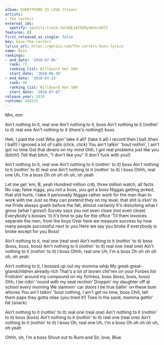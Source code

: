 ```yaml
---
album: EVERYTHING IS LOVE (Clean)
artists:
- The Carters
external_ids:
  spotify: spotify:track:3eC4QEzAZ1EMyoWvhz5KII
features: []
first_released_as_single: false
key: boss-the-carters
lyrics_url: https://genius.com/The-carters-boss-lyrics
name: Boss
rankings:
- end_date: '2018-07-06'
  rank: 77
  ranking_list: Billboard Hot 100
  start_date: '2018-06-30'
- end_date: '2018-07-13'
  rank: 99
  ranking_list: Billboard Hot 100
  start_date: '2018-07-07'
release_year: 2018
runtime: 244133
---
```

Mm, mm


Ain't nothing to it, real one
Ain't nothing to it, boss
Ain't nothing to it (nothin' to it) real one
Ain't nothing to it (there's nothing!) boss


Heh, I paid the cost
Who gon' take it all? (take it all)
I record then I ball (then I ball!)
I ignored a lot of calls (click, click)
You ain't talkin' 'bout nothin', I ain't got no time
Got that dinero on my mind
Ohh, I got real problems just like you (bitch!)
Tell that bitch, "I don't like you" (I don't fuck with you!)


Ain't nothing to it, real one
Ain't nothing to it (nothin' to it) boss
Ain't nothing to it (nothin' to it) real one
Ain't nothing to it (nothin' to it) I boss
Ohhh, real one
Uh, I'm a boss
Oh oh oh oh oh, oh yeah


Let me get 'em, B, yeah
Hundred million crib, three million watch, all facts
No cap; false nigga, you not a boss, you got a boss
Niggas getting jerked, that shit hurts, I take it personally
Niggas rather work for the man than to work with me
Just so they can pretend they on my level, that shit is irkin' to me
Pride always goeth before the fall, almost certainly
It's disturbing what I gross (what I gross!)
Survey says you not even close (not even close)
Everybody's bosses 'til it's time to pay for the office
'Til them invoices separate the men, from the boys
Over here we measure success by how many people successful next to you
Here we say you broke if everybody is broke except for you
Boss!


Ain't nothing to it, real one (real one)
Ain't nothing to it (nothin' to it) boss (boss, boss, boss)
Ain't nothing to it (nothin' to it) real one (real one)
Ain't nothing to it (nothin' to it) I boss
Ohhh, real one
Uh, I'm a boss
Oh oh oh oh oh, oh yeah


Ain't nothing to it, I bossed up out my momma whip
My great-great-grandchildren already rich
That's a lot of brown chil'ren on your Forbes list
Frolickin' around my compound on my fortress, boss (boss, boss, boss)
Ohh, I be ridin' 'round with my seat reclinin'
Droppin' my daughter off at school every morning
We slammin' car doors
I be true ballin' on these bum whores
You ain't talkin' 'bout nothing, I ain't got no time, boss
Chill, tell them paps they gotta relax (you tried it!)
Toes in the sand, momma gettin' fat (snack)


Ain't nothing to it (nothin' to it) real one (real one)
Ain't nothing to it (nothin' to it) boss (boss)
Ain't nothing to it (nothin' to it) real one (real one)
Ain't nothing to it (nothin' to it) I boss
Oh, real one
Uh, I'm a boss
Oh oh oh oh oh, oh yeah


Ohhh, oh, I'm a boss
Shout out to Rumi and Sir, love, Blue
